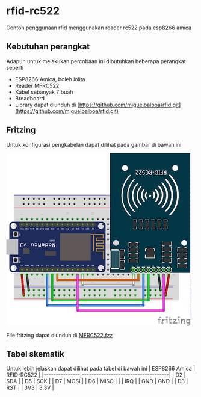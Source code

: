 # rfid-rc522
Contoh penggunaan rfid menggunakan reader rc522 pada esp8266 amica

## Kebutuhan perangkat
Adapun untuk melakukan percobaan ini dibutuhkan beberapa perangkat seperti
+ ESP8266 Amica, boleh lolita
+ Reader MFRC522
+ Kabel sebanyak 7 buah
+ Breadboard
+ Library dapat diunduh di [https://github.com/miguelbalboa/rfid.git](https://github.com/miguelbalboa/rfid.git)

## Fritzing
Untuk konfigurasi pengkabelan dapat dilihat pada gambar di bawah ini

![](rfid-mfrc522.png)

File fritzing dapat diunduh di [MFRC522.fzz](MFRC522.fzz)

## Tabel skematik
Untuk lebih jelaskan dapat dilihat pada tabel di bawah ini
| ESP8266 Amica | RFID\-RC522                        |
|---------------|------------------------------------|
| D2            | SDA                                |
| D5            | SCK                                |
| D7            | MOSI                               |
| D6            | MISO                               |
|               | IRQ                                |
| GND           | GND                                |
| D3            | RST                                |
| 3V3           | 3\.3V                              |
